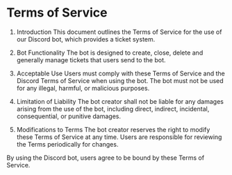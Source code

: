 # Terms of Service

1. Introduction
   This document outlines the Terms of Service for the use of our Discord bot, which provides a ticket system.

2. Bot Functionality
   The bot is designed to create, close, delete and generally manage tickets that users send to the bot.

3. Acceptable Use
   Users must comply with these Terms of Service and the Discord Terms of Service when using the bot. The bot must not be used for any illegal, harmful, or malicious purposes.

4. Limitation of Liability
   The bot creator shall not be liable for any damages arising from the use of the bot, including direct, indirect, incidental, consequential, or punitive damages.

5. Modifications to Terms
   The bot creator reserves the right to modify these Terms of Service at any time. Users are responsible for reviewing the Terms periodically for changes.

By using the Discord bot, users agree to be bound by these Terms of Service.